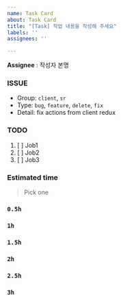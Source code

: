 ```yaml
---
name: Task Card
about: Task Card
title: "[Task] 작업 내용을 작성해 주세요"
labels: ''
assignees: ''

---
```


**Assignee** : 작성자 본명

### ISSUE
- Group:  `client`, `sr`
- Type: `bug`, `feature`, `delete`, `fix`
- Detail: fix actions from client redux

### TODO
1. [ ] Job1
2. [ ] Job2
3. [ ] Job3

### Estimated time
> Pick one
### `0.5h`
### `1h`
### `1.5h`
### `2h`
### `2.5h`
### `3h`
